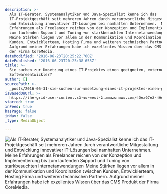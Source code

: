 ```yaml
---
description: >-
  Als IT-Berater, Systemanalytiker und Java-Spezialist kenne ich das
  IT-Projektgeschäft seit mehreren Jahren durch verantwortliche Mitgestaltung
  und Entwicklung innovativer IT-Lösungen bei namhaften Unternehmen.  Meine
  Erfahrungen als Freelancer reichen von der Konzeption und Implementierung bis
  zum laufenden Support und Tuning von starkbesuchten Internetanwendungen. 
  Meine Stärken liegen vor allem in der Kommunikation und Koordination zwischen
  Kunden, Entwicklerteam, Hosting Firma und weiteren technischen Partnern.
  Aufgrund meiner Erfahrungen habe ich exzellentes Wissen über das CMS Produkt
  der Firma CoreMedia.
dateModified: '2016-06-23T20:25:22.760Z'
datePublished: '2016-06-23T20:25:38.653Z'
title: >-
  Sie suchen zur Umsetzung eines IT-Projektes einen geeigneten, externen
  Softwareentwickler?
author: []
sourcePath: >-
  _posts/2016-05-31-sie-suchen-zur-umsetzung-eines-it-projektes-einen-geeigneten.md
isBasedOnUrl: >-
  https://the-grid-user-content.s3-us-west-2.amazonaws.com/45ea67e2-49dc-430f-b85b-51e4435134d0.jpg
starred: true
inFeed: true
hasPage: false
inNav: false
_type: MediaObject

---
```

![Als IT-Berater, Systemanalytiker und Java-Spezialist kenne ich das IT-Projektgeschäft seit mehreren Jahren durch verantwortliche Mitgestaltung und Entwicklung innovativer IT-Lösungen bei namhaften Unternehmen. Meine Erfahrungen als Freelancer reichen von der Konzeption und Implementierung bis zum laufenden Support und Tuning von starkbesuchten Internetanwendungen. Meine Stärken liegen vor allem in der Kommunikation und Koordination zwischen Kunden, Entwicklerteam, Hosting Firma und weiteren technischen Partnern. Aufgrund meiner Erfahrungen habe ich exzellentes Wissen über das CMS Produkt der Firma CoreMedia.](https://the-grid-user-content.s3-us-west-2.amazonaws.com/45ea67e2-49dc-430f-b85b-51e4435134d0.jpg)